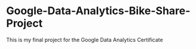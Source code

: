 # Google-Data-Analytics-Bike-Share-Project

This is my final project for the Google Data Analytics Certificate
